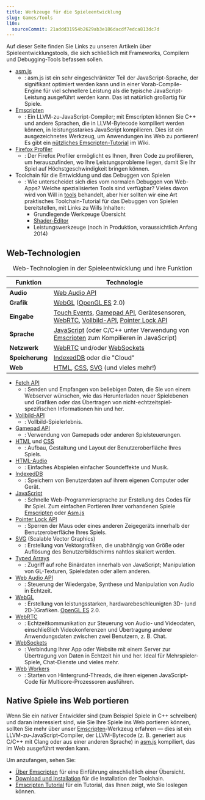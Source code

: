 ```yaml
---
title: Werkzeuge für die Spieleentwicklung
slug: Games/Tools
l10n:
  sourceCommit: 21addd31954b2629ab3e186dacdf7edca813dc7d
---
```


Auf dieser Seite finden Sie Links zu unseren Artikeln über Spieleentwicklungstools, die sich schließlich mit Frameworks, Compilern und Debugging-Tools befassen sollen.

- [asm.js](/de/docs/Games/Tools/asm.js)
  - : asm.js ist ein sehr eingeschränkter Teil der JavaScript-Sprache, der signifikant optimiert werden kann und in einer Vorab-Compile-Engine für viel schnellere Leistung als die typische JavaScript-Leistung ausgeführt werden kann. Das ist natürlich großartig für Spiele.
- [Emscripten](https://github.com/emscripten-core/emscripten/wiki)
  - : Ein LLVM-zu-JavaScript-Compiler; mit Emscripten können Sie C++ und andere Sprachen, die in LLVM-Bytecode kompiliert werden können, in leistungsstarkes JavaScript kompilieren. Dies ist ein ausgezeichnetes Werkzeug, um Anwendungen ins Web zu portieren! Es gibt ein [nützliches Emscripten-Tutorial](https://github.com/emscripten-core/emscripten/wiki/Tutorial) im Wiki.
- [Firefox Profiler](https://profiler.firefox.com/docs/#/)
  - : Der Firefox Profiler ermöglicht es Ihnen, Ihren Code zu profilieren, um herauszufinden, wo Ihre Leistungsprobleme liegen, damit Sie Ihr Spiel auf Höchstgeschwindigkeit bringen können.
- Toolchain für die Entwicklung und das Debuggen von Spielen
  - : Wie unterscheidet sich dies vom normalen Debuggen von Web-Apps? Welche spezialisierten Tools sind verfügbar? Vieles davon wird von Will in [tools](https://firefox-source-docs.mozilla.org/devtools-user/index.html) behandelt, aber hier sollten wir eine Art praktisches Toolchain-Tutorial für das Debuggen von Spielen bereitstellen, mit Links zu Wills Inhalten:
    - Grundlegende Werkzeuge Übersicht
    - [Shader-Editor](https://firefox-source-docs.mozilla.org/devtools-user/shader_editor/index.html)
    - Leistungswerkzeuge (noch in Produktion, voraussichtlich Anfang 2014)

## Web-Technologien

<table class="no-markdown standard-table">
  <caption>Web-Technologien in der Spieleentwicklung und ihre Funktion</caption>
  <thead>
    <tr>
      <th scope="col"><strong>Funktion</strong></th>
      <th scope="col"><strong>Technologie</strong></th>
    </tr>
  </thead>
  <tbody>
    <tr>
      <td><strong>Audio</strong></td>
      <td><a href="/de/docs/Web/API/Web_Audio_API">Web Audio API</a></td>
    </tr>
    <tr>
      <td><strong>Grafik</strong></td>
      <td>
        <a href="/de/docs/Web/API/WebGL_API">WebGL</a> (<a
          href="https://www.khronos.org/opengles/"
          >OpenGL ES</a
        >
        2.0)
      </td>
    </tr>
    <tr>
      <td><strong>Eingabe</strong></td>
      <td>
        <a href="/de/docs/Web/API/Touch_events">Touch Events</a>,
        <a href="/de/docs/Web/API/Gamepad_API/Using_the_Gamepad_API"
          >Gamepad API</a
        >, Gerätesensoren, <a href="/de/docs/Web/API/WebRTC_API">WebRTC</a>,
        <a href="/de/docs/Web/API/Fullscreen_API">Vollbild-API</a>,
        <a href="/de/docs/Web/API/Pointer_Lock_API">Pointer Lock API</a>
      </td>
    </tr>
    <tr>
      <td><strong>Sprache</strong></td>
      <td>
        <a href="/de/docs/Web/JavaScript">JavaScript</a> (oder C/C++ unter Verwendung von
        <a href="https://github.com/emscripten-core/emscripten/wiki">Emscripten</a> zum Kompilieren in JavaScript)
      </td>
    </tr>
    <tr>
      <td><strong>Netzwerk</strong></td>
      <td>
        <a href="/de/docs/Web/API/WebRTC_API">WebRTC</a> und/oder
        <a href="/de/docs/Web/API/WebSockets_API">WebSockets</a>
      </td>
    </tr>
    <tr>
      <td><strong>Speicherung</strong></td>
      <td>
        <a href="/de/docs/Web/API/IndexedDB_API">IndexedDB</a> oder die "Cloud"
      </td>
    </tr>
    <tr>
      <td><strong>Web</strong></td>
      <td>
        <a href="/de/docs/Web/HTML">HTML</a>,
        <a href="/de/docs/Web/CSS">CSS</a>,
        <a href="/de/docs/Web/SVG">SVG</a> (und vieles mehr!)
      </td>
    </tr>
  </tbody>
</table>

- [Fetch API](/de/docs/Web/API/Fetch_API)
  - : Senden und Empfangen von beliebigen Daten, die Sie von einem Webserver wünschen, wie das Herunterladen neuer Spielebenen und Grafiken oder das Übertragen von nicht-echtzeitspiel-spezifischen Informationen hin und her.
- [Vollbild-API](/de/docs/Web/API/Fullscreen_API)
  - : Vollbild-Spielerlebnis.
- [Gamepad API](/de/docs/Web/API/Gamepad_API/Using_the_Gamepad_API)
  - : Verwendung von Gamepads oder anderen Spielsteuerungen.
- [HTML](/de/docs/Web/HTML) und [CSS](/de/docs/Web/CSS)
  - : Aufbau, Gestaltung und Layout der Benutzeroberfläche Ihres Spiels.
- [HTML-Audio](/de/docs/Web/HTML/Reference/Elements/audio)
  - : Einfaches Abspielen einfacher Soundeffekte und Musik.
- [IndexedDB](/de/docs/Web/API/IndexedDB_API)
  - : Speichern von Benutzerdaten auf ihrem eigenen Computer oder Gerät.
- [JavaScript](/de/docs/Web/JavaScript)
  - : Schnelle Web-Programmiersprache zur Erstellung des Codes für Ihr Spiel.
    Zum einfachen Portieren Ihrer vorhandenen Spiele [Emscripten](https://github.com/emscripten-core/emscripten/wiki) oder [Asm.js](http://asmjs.org/spec/latest/)
- [Pointer Lock API](/de/docs/Web/API/Pointer_Lock_API)
  - : Sperren der Maus oder eines anderen Zeigegeräts innerhalb der Benutzeroberfläche Ihres Spiels.
- [SVG](/de/docs/Web/SVG) (Scalable Vector Graphics)
  - : Erstellung von Vektorgrafiken, die unabhängig von Größe oder Auflösung des Benutzerbildschirms nahtlos skaliert werden.
- [Typed Arrays](/de/docs/Web/JavaScript/Guide/Typed_arrays)
  - : Zugriff auf rohe Binärdaten innerhalb von JavaScript; Manipulation von GL-Texturen, Spieledaten oder allem anderen.
- [Web Audio API](/de/docs/Web/API/Web_Audio_API)
  - : Steuerung der Wiedergabe, Synthese und Manipulation von Audio in Echtzeit.
- [WebGL](/de/docs/Web/API/WebGL_API)
  - : Erstellung von leistungsstarken, hardwarebeschleunigten 3D- (und 2D-)Grafiken. [OpenGL ES](https://www.khronos.org/opengles/) 2.0.
- [WebRTC](/de/docs/Web/API/WebRTC_API)
  - : Echtzeitkommunikation zur Steuerung von Audio- und Videodaten, einschließlich Videokonferenzen und Übertragung anderer Anwendungsdaten zwischen zwei Benutzern, z. B. Chat.
- [WebSockets](/de/docs/Web/API/WebSockets_API)
  - : Verbindung Ihrer App oder Website mit einem Server zur Übertragung von Daten in Echtzeit hin und her. Ideal für Mehrspieler-Spiele, Chat-Dienste und vieles mehr.
- [Web Workers](/de/docs/Web/API/Web_Workers_API/Using_web_workers)
  - : Starten von Hintergrund-Threads, die ihren eigenen JavaScript-Code für Multicore-Prozessoren ausführen.

## Native Spiele ins Web portieren

Wenn Sie ein nativer Entwickler sind (zum Beispiel Spiele in C++ schreiben) und daran interessiert sind, wie Sie Ihre Spiele ins Web portieren können, sollten Sie mehr über unser [Emscripten](https://emscripten.org/index.html)-Werkzeug erfahren — dies ist ein LLVM-zu-JavaScript-Compiler, der LLVM-Bytecode (z. B. generiert aus C/C++ mit Clang oder aus einer anderen Sprache) in [asm.js](/de/docs/Games/Tools/asm.js) kompiliert, das im Web ausgeführt werden kann.

Um anzufangen, sehen Sie:

- [Über Emscripten](https://emscripten.org/docs/introducing_emscripten/about_emscripten.html) für eine Einführung einschließlich einer Übersicht.
- [Download und Installation](https://emscripten.org/docs/getting_started/downloads.html) für die Installation der Toolchain.
- [Emscripten Tutorial](https://emscripten.org/docs/getting_started/Tutorial.html) für ein Tutorial, das Ihnen zeigt, wie Sie loslegen können.
